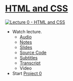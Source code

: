 [HTML and CSS](https://cs50.harvard.edu/web/2020/weeks/0/#html-and-css)
=======================================================================

[![Lecture 0 - HTML and CSS](https://user-images.githubusercontent.com/70669575/148874235-e0760b2b-b75e-4ce2-b0da-8606ef7a5c8e.gif)](https://www.youtube.com/watch?v=zFZrkCIc2Oc)

-   Watch lecture.
    -   [Audio](https://cdn.cs50.net/web/2020/spring/lectures/0/lecture0.mp3)
    -   [Notes](https://cs50.harvard.edu/web/2020/notes/0/)
    -   [Slides](https://cdn.cs50.net/web/2020/spring/lectures/0/lecture0.pdf)
    -   [Source Code](http://cdn.cs50.net/web/2020/spring/lectures/0/src0.zip)
    -   [Subtitles](https://cdn.cs50.net/web/2020/spring/lectures/0/lang/en/lecture0.srt)
    -   [Transcript](https://cdn.cs50.net/web/2020/spring/lectures/0/lang/en/lecture0.txt)
    -   Video
-   Start [Project 0](https://cs50.harvard.edu/web/2020/projects/0/)
